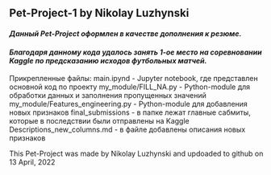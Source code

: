 ## Pet-Project-1 by Nikolay Luzhynski
<h4><i>Данный Pet-Project оформлен в качестве дополнения к резюме.</h4></i>
<h4><i>Благодаря данному кода удалось занять 1-ое место на соревновании Kaggle по предсказанию исходов футбольных матчей.</h4></i>


Прикрепленные файлы:
main.ipynd - Jupyter notebook, где представлен основной код по проекту
my_module/FILL_NA.py - Python-module для обработки данных и заполнения пропущенных значений
my_module/Features_engineering.py - Python-module для добавления новых признаков
final_submissions - в папке лежат главные сабмиты, которые в последствии были отправлены на Kaggle
Descriptions_new_columns.md - в файле добавлены описания новых признаков

This Pet-Project was made by Nikolay Luzhynski and updoaded to github on 13 April, 2022
